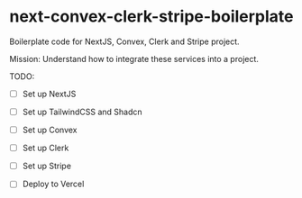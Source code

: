 # next-convex-clerk-stripe-boilerplate
Boilerplate code for NextJS, Convex, Clerk and Stripe project. 

Mission:
Understand how to integrate these services into a project. 

TODO: 

- [ ] Set up NextJS
- [ ] Set up TailwindCSS and Shadcn
- [ ] Set up Convex
- [ ] Set up Clerk 
- [ ] Set up Stripe
- [ ] Deploy to Vercel

